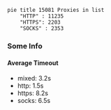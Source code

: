 
```mermaid
pie title 15081 Proxies in list
    "HTTP" : 11235
    "HTTPS": 2203
    "SOCKS" : 2353
```

### Some Info
#### Average Timeout

- mixed: 3.2s
- http: 1.5s
- https: 8.2s
- socks: 6.5s